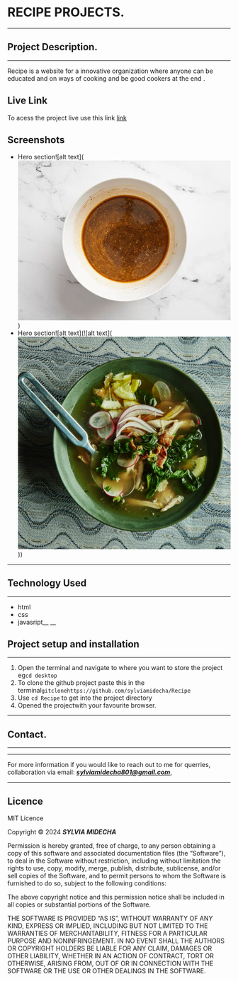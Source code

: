 # RECIPE PROJECTS.

---

## Project Description.

---

Recipe is a website for a innovative organization where anyone can be educated and on ways of cooking and be good cookers at the end .

## Live Link

To acess the project live use this link
[link](https://github.com/sylviamidecha/Recipe.git)

## Screenshots

- Hero section![alt text](![alt text](images/chicken-stir.jpg))
- Hero section![alt text](![alt text](![alt text](images/chicken-stew.jpg)))

---

## Technology Used

---

- html
- css
- javasript\_\_
  \_\_

## Project setup and installation

---

1. Open the terminal and navigate to where you want to store the project eg`cd desktop`
2. To clone the github project paste this in the terminal`gitclonehttps://github.com/sylviamidecha/Recipe`
3. Use `cd Recipe` to get into the project directory
4. Opened the projectwith your favourite browser.

---

## Contact.

---

---

For more information if you would like to reach out to me for querries, collaboration via email: ***sylviamidecha801@gmail.com***,

---

## Licence

MIT Licence

Copyright © 2024 **_SYLVIA MIDECHA_**

Permission is hereby granted, free of charge, to any person obtaining a copy of this software and associated documentation files (the “Software”), to deal in the Software without restriction, including without limitation the rights to use, copy, modify, merge, publish, distribute, sublicense, and/or sell copies of the Software, and to permit persons to whom the Software is furnished to do so, subject to the following conditions:

The above copyright notice and this permission notice shall be included in all copies or substantial portions of the Software.

THE SOFTWARE IS PROVIDED “AS IS”, WITHOUT WARRANTY OF ANY KIND, EXPRESS OR IMPLIED, INCLUDING BUT NOT LIMITED TO THE WARRANTIES OF MERCHANTABILITY, FITNESS FOR A PARTICULAR PURPOSE AND NONINFRINGEMENT. IN NO EVENT SHALL THE AUTHORS OR COPYRIGHT HOLDERS BE LIABLE FOR ANY CLAIM, DAMAGES OR OTHER LIABILITY, WHETHER IN AN ACTION OF CONTRACT, TORT OR OTHERWISE, ARISING FROM, OUT OF OR IN CONNECTION WITH THE SOFTWARE OR THE USE OR OTHER DEALINGS IN THE SOFTWARE.
